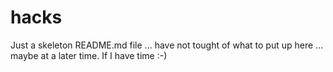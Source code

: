 # hacks

Just a skeleton README.md file ... have not tought of what to put up here ... maybe at a later time. If I have time :-)
